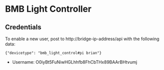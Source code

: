 # BMB Light Controller
## Credentials
To enable a new user, post to http://bridge-ip-address/api with the following data:

`{"devicetype": "bmb_light_control#pi brian"}`


* Username: O0iyBt5FuNiwHGLhhfb8FhCbTHx89BAArBHtvumj
